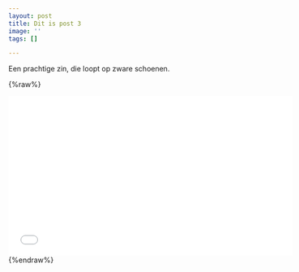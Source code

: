 ```yaml
---
layout: post
title: Dit is post 3
image: ''
tags: []

---
```

Een prachtige zin, die loopt op zware schoenen.

{%raw%}
<iframe width="560" height="315" src="[https://www.youtube.com/embed/XRotY7PuWMc](https://www.youtube.com/embed/XRotY7PuWMc "https://www.youtube.com/embed/XRotY7PuWMc")" frameborder="0" allow="accelerometer; autoplay; encrypted-media; gyroscope; picture-in-picture" allowfullscreen></iframe>
{%endraw%}
